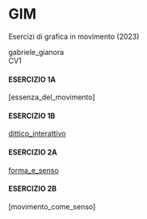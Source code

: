 # GIM
Esercizi di grafica in movimento (2023) 

gabriele_gianora  
CV1

#### ESERCIZIO 1A  
[essenza_del_movimento]

#### ESERCIZIO 1B  
[dittico_interattivo](Esercizio_1B/indexD.html)

#### ESERCIZIO 2A  
[forma_e_senso](Esercizio_2A/index.html)

#### ESERCIZIO 2B  
[movimento_come_senso]
